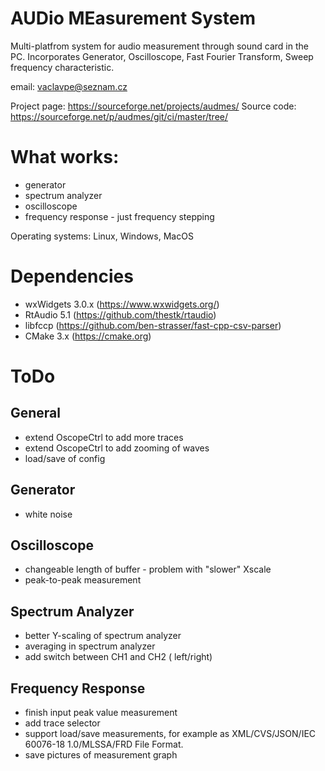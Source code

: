 AUDio MEasurement System
========================

Multi-platfrom system for audio measurement through sound card in the
PC.  Incorporates Generator, Oscilloscope, Fast Fourier Transform,
Sweep frequency characteristic.

email: vaclavpe@seznam.cz

Project page: https://sourceforge.net/projects/audmes/
Source code: https://sourceforge.net/p/audmes/git/ci/master/tree/

What works:
===========
 - generator
 - spectrum analyzer
 - oscilloscope
 - frequency response - just frequency stepping

 Operating systems: Linux, Windows, MacOS


Dependencies
============
 - wxWidgets 3.0.x (https://www.wxwidgets.org/)
 - RtAudio 5.1 (https://github.com/thestk/rtaudio)
 - libfccp (https://github.com/ben-strasser/fast-cpp-csv-parser)
 - CMake 3.x (https://cmake.org)


ToDo
====

General
-------
 - extend OscopeCtrl to add more traces
 - extend OscopeCtrl to add zooming of waves
 - load/save of config

Generator
---------
 - white noise

Oscilloscope
------------
 - changeable length of buffer - problem with "slower" Xscale
 - peak-to-peak measurement

Spectrum Analyzer
-----------------
 - better Y-scaling of spectrum analyzer
 - averaging in spectrum analyzer
 - add switch between CH1 and CH2 ( left/right)

Frequency Response
------------------
 - finish input peak value measurement
 - add trace selector
 - support load/save measurements, for example as XML/CVS/JSON/IEC
   60076-18 1.0/MLSSA/FRD File Format.
 - save pictures of measurement graph
